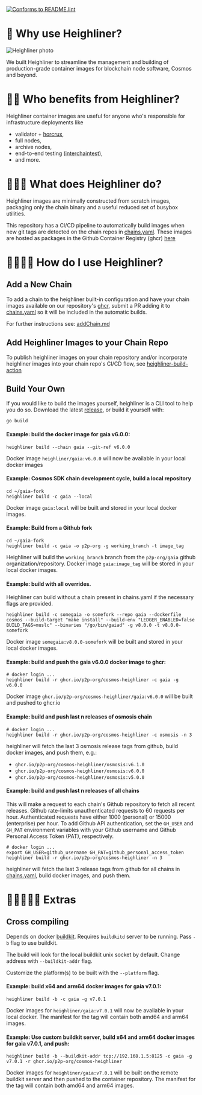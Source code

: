 [![Conforms to README.lint](https://img.shields.io/badge/README.lint-conforming-brightgreen)](https://github.com/p2p-org/readme-dot-lint)


🌌 Why use Heighliner?
=============================

![Heighliner photo](https://static.wikia.nocookie.net/dune/images/7/72/51mMK0akBOL._AC_SY400_-1.jpg/revision/latest)

We built Heighliner to streamline the management and building of production-grade container images for blockchain node software, Cosmos and beyond.

🌌🌌 Who benefits from Heighliner?
=============================

Heighliner container images are useful for anyone who's responsible for infrastructure deployments like

- validator + [horcrux](https://github.com/p2p-org/horcrux),
- full nodes,
- archive nodes,
- end-to-end testing ([interchaintest](https://github.com/p2p-org/interchaintest)),
- and more.

🌌🌌🌌 What does Heighliner do?
=============================

Heighliner images are minimally constructed from scratch images, packaging only the chain binary and a useful reduced set of busybox utilities.

This repository has a CI/CD pipeline to automatically build images when new git tags are detected on the chain repos in [chains.yaml](./chains.yaml). These images are hosted as packages in the Github Container Registry (ghcr) [here](https://github.com/orgs/p2p-org/packages?repo_name=heighliner)



🌌🌌🌌🌌 How do I use Heighliner?
=============================

## Add a New Chain

To add a chain to the heighliner built-in configuration and have your chain images available on our repository's [ghcr](https://github.com/orgs/p2p-org/packages?repo_name=heighliner), submit a PR adding it to [chains.yaml](./chains.yaml) so it will be included in the automatic builds.

For further instructions see: [addChain.md](./addChain.md)

## Add Heighliner Images to your Chain Repo

To publish heighliner images on your chain repository and/or incorporate heighliner images into your chain repo's CI/CD flow, see [heighliner-build-action](https://github.com/p2p-org/heighliner-build-action)

## Build Your Own

If you would like to build the images yourself, heighliner is a CLI tool to help you do so.
Download the latest [release](https://github.com/p2p-org/heighliner/releases), or build it yourself with:

```shell
go build
```

#### Example: build the docker image for gaia v6.0.0:

```shell
heighliner build --chain gaia --git-ref v6.0.0
```

Docker image `heighliner/gaia:v6.0.0` will now be available in your local docker images

#### Example: Cosmos SDK chain development cycle, build a local repository

```shell
cd ~/gaia-fork
heighliner build -c gaia --local
```

Docker image `gaia:local` will be built and stored in your local docker images.

#### Example: Build from a Github fork

```shell
cd ~/gaia-fork
heighliner build -c gaia -o p2p-org -g working_branch -t image_tag
```

Heighliner will build the `working_branch` branch from the `p2p-org/gaia` github organization/repository. Docker image `gaia:image_tag` will be stored in your local docker images.

#### Example: build with all overrides.

Heighliner can build without a chain present in chains.yaml if the necessary flags are provided.

```shell
heighliner build -c somegaia -o somefork --repo gaia --dockerfile cosmos --build-target "make install" --build-env "LEDGER_ENABLED=false BUILD_TAGS=muslc" --binaries "/go/bin/gaiad" -g v8.0.0 -t v8.0.0-somefork
```

Docker image `somegaia:v8.0.0-somefork` will be built and stored in your local docker images.

#### Example: build and push the gaia v6.0.0 docker image to ghcr:

```shell
# docker login ...
heighliner build -r ghcr.io/p2p-org/cosmos-heighliner -c gaia -g v6.0.0
```

Docker image `ghcr.io/p2p-org/cosmos-heighliner/gaia:v6.0.0` will be built and pushed to ghcr.io

#### Example: build and push last n releases of osmosis chain

```shell
# docker login ...
heighliner build -r ghcr.io/p2p-org/cosmos-heighliner -c osmosis -n 3
```

heighliner will fetch the last 3 osmosis release tags from github, build docker images, and push them, e.g.:
- `ghcr.io/p2p-org/cosmos-heighliner/osmosis:v6.1.0`
- `ghcr.io/p2p-org/cosmos-heighliner/osmosis:v6.0.0`
- `ghcr.io/p2p-org/cosmos-heighliner/osmosis:v5.0.0`

#### Example: build and push last n releases of all chains

This will make a request to each chain's Github repository to fetch all recent releases. Github rate-limits unauthenticated requests to 60 requests per hour. Authenticated requests have either 1000 (personal) or 15000 (enterprise) per hour. To add Github API authentication, set the `GH_USER` and `GH_PAT` environment variables with your Github username and Github Personal Access Token (PAT), respectively.

```shell
# docker login ...
export GH_USER=github_username GH_PAT=github_personal_access_token
heighliner build -r ghcr.io/p2p-org/cosmos-heighliner -n 3
```

heighliner will fetch the last 3 release tags from github for all chains in [chains.yaml](./chains.yaml), build docker images, and push them.



🌌🌌🌌🌌🌌 Extras
=============================

## Cross compiling
Depends on docker [buildkit](https://github.com/moby/buildkit). Requires `buildkitd` server to be running.
Pass `-b` flag to use buildkit.

The build will look for the local buildkit unix socket by default. Change address with `--buildkit-addr` flag.

Customize the platform(s) to be built with the `--platform` flag.

#### Example: build x64 and arm64 docker images for gaia v7.0.1:

```shell
heighliner build -b -c gaia -g v7.0.1
```

Docker images for `heighliner/gaia:v7.0.1` will now be available in your local docker. The manifest for the tag will contain both amd64 and arm64 images.

#### Example: Use custom buildkit server, build x64 and arm64 docker images for gaia v7.0.1, and push:

```shell
heighliner build -b --buildkit-addr tcp://192.168.1.5:8125 -c gaia -g v7.0.1 -r ghcr.io/p2p-org/cosmos-heighliner
```

Docker images for `heighliner/gaia:v7.0.1` will be built on the remote buildkit server and then pushed to the container repository. The manifest for the tag will contain both amd64 and arm64 images.


